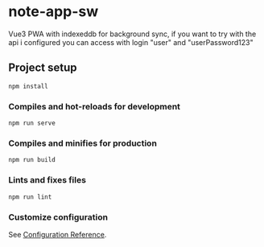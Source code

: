 # note-app-sw
Vue3 PWA with indexeddb for background sync,
if you want to try with the api i configured you can access with login "user" and "userPassword123"
## Project setup
```
npm install
```

### Compiles and hot-reloads for development
```
npm run serve
```

### Compiles and minifies for production
```
npm run build
```

### Lints and fixes files
```
npm run lint
```

### Customize configuration
See [Configuration Reference](https://cli.vuejs.org/config/).
